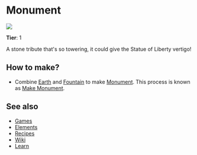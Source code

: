 # Monument

![](/wiki/images/item.monument.png)

**Tier**: 1

A stone tribute that's so towering, it could give the Statue of Liberty vertigo!

## How to make?

* Combine [Earth](/wiki/elements/earth) and [Fountain](/wiki/elements/fountain) to make [Monument](/wiki/elements/monument). This process is known as [Make Monument](/wiki/recipes/make-monument).

## See also

* [Games](/wiki/games)
* [Elements](/wiki/elements)
* [Recipes](/wiki/recipes)
* [Wiki](/wiki/index)
* [Learn](/learn/index)